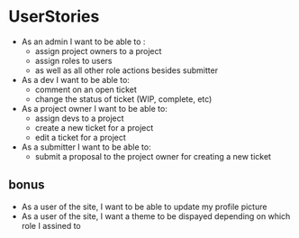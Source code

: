 # UserStories


- As an admin I want to be able to : 
    - assign project owners to a project
    - assign roles to users
    - as well as all other role actions besides submitter
- As a dev I want to be able to: 
    - comment on an open ticket
    - change the status of ticket (WIP, complete, etc)
- As a project owner I want to be able to: 
    - assign devs to a project
    - create a new ticket for a project
    - edit a ticket for a project
- As a submitter I want to be able to: 
    - submit a proposal to the project owner for creating a new ticket

## bonus
- As a user of the site, I want to be able to update my profile picture
- As a user of the site, I want a theme to be dispayed depending on which role I assined to 